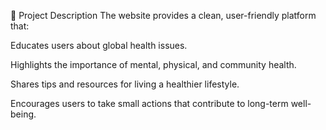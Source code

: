 🧠 Project Description
  The website provides a clean, user-friendly platform that:
  
  Educates users about global health issues.
  
  Highlights the importance of mental, physical, and community health.
  
  Shares tips and resources for living a healthier lifestyle.
  
  Encourages users to take small actions that contribute to long-term well-being.

